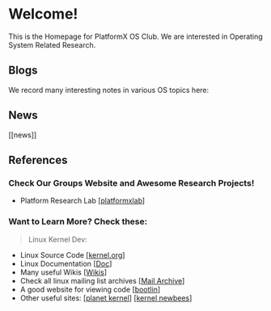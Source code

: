 # Welcome!

This is the Homepage for PlatformX OS Club. We are interested in Operating System Related Research. 

## Blogs
We record many interesting notes in various OS topics here:

## News
[[news]]

## References
### Check Our Groups Website and Awesome Research Projects!
- Platform Research Lab \[[platformxlab](https://platformxlab.github.io)\]
### Want to Learn More? Check these:
> Linux Kernel Dev:
- Linux Source Code \[[kernel.org](https://www.kernel.org)\]
- Linux Documentation \[[Doc](https://docs.kernel.org/)\] 
- Many useful Wikis \[[Wikis](https://www.wiki.kernel.org/)\]
- Check all linux mailing list archives \[[Mail Archive](https://lkml.org/)\]
- A good website for viewing code \[[bootlin](https://elixir.bootlin.com/linux/latest/source)\]
- Other useful sites: \[[planet kernel](https://planet.kernel.org/)\] \[[kernel newbees](https://kernelnewbies.org/Documents)\] 

<!-- > Books!
- \[[Operating Systems: Three Easy Pieces](https://pages.cs.wisc.edu/~remzi/OSTEP/)\] -->
  

